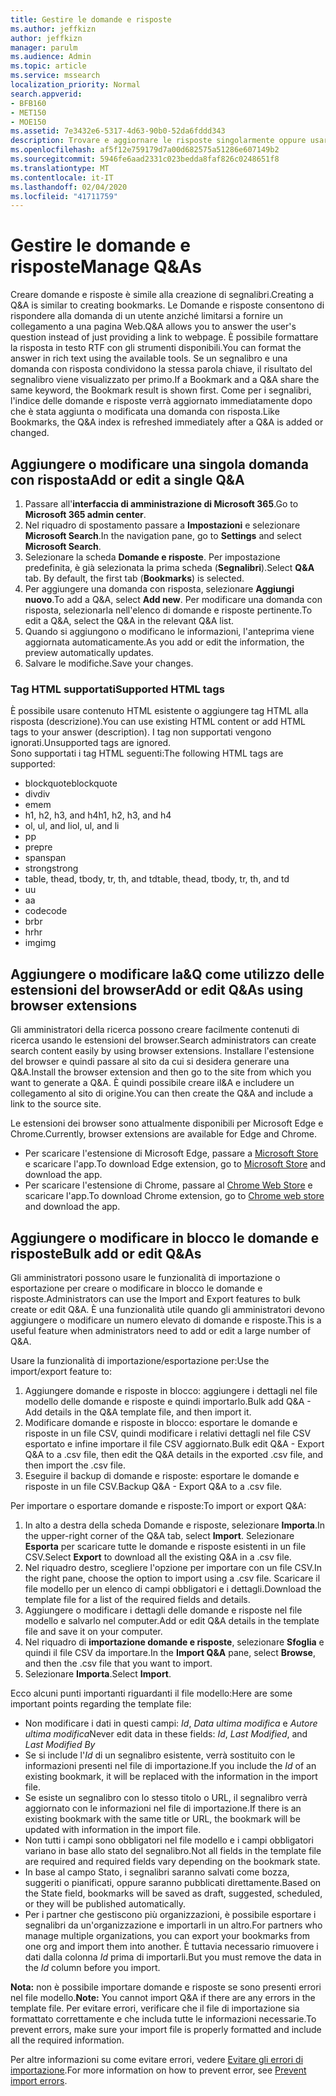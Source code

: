 ```yaml
---
title: Gestire le domande e risposte
ms.author: jeffkizn
author: jeffkizn
manager: parulm
ms.audience: Admin
ms.topic: article
ms.service: mssearch
localization_priority: Normal
search.appverid:
- BFB160
- MET150
- MOE150
ms.assetid: 7e3432e6-5317-4d63-90b0-52da6fddd343
description: Trovare e aggiornare le risposte singolarmente oppure usare gli strumenti di Microsoft Search disponibili per modificarle tutte contemporaneamente
ms.openlocfilehash: af5f12e759179d7a00d682575a51286e607149b2
ms.sourcegitcommit: 5946fe6aad2331c023bedda8faf826c0248651f8
ms.translationtype: MT
ms.contentlocale: it-IT
ms.lasthandoff: 02/04/2020
ms.locfileid: "41711759"
---
```

# <a name="manage-qas"></a><span data-ttu-id="942a7-103">Gestire le domande e risposte</span><span class="sxs-lookup"><span data-stu-id="942a7-103">Manage Q&As</span></span>

<span data-ttu-id="942a7-104">Creare domande e risposte è simile alla creazione di segnalibri.</span><span class="sxs-lookup"><span data-stu-id="942a7-104">Creating a Q&A is similar to creating bookmarks.</span></span> <span data-ttu-id="942a7-105">Le Domande e risposte consentono di rispondere alla domanda di un utente anziché limitarsi a fornire un collegamento a una pagina Web.</span><span class="sxs-lookup"><span data-stu-id="942a7-105">Q&A allows you to answer the user's question instead of just providing a link to webpage.</span></span> <span data-ttu-id="942a7-106">È possibile formattare la risposta in testo RTF con gli strumenti disponibili.</span><span class="sxs-lookup"><span data-stu-id="942a7-106">You can format the answer in rich text using the available tools.</span></span> <span data-ttu-id="942a7-107">Se un segnalibro e una domanda con risposta condividono la stessa parola chiave, il risultato del segnalibro viene visualizzato per primo.</span><span class="sxs-lookup"><span data-stu-id="942a7-107">If a Bookmark and a Q&A share the same keyword, the Bookmark result is shown first.</span></span> <span data-ttu-id="942a7-108">Come per i segnalibri, l'indice delle domande e risposte verrà aggiornato immediatamente dopo che è stata aggiunta o modificata una domanda con risposta.</span><span class="sxs-lookup"><span data-stu-id="942a7-108">Like Bookmarks, the Q&A index is refreshed immediately after a Q&A is added or changed.</span></span>

## <a name="add-or-edit-a-single-qa"></a><span data-ttu-id="942a7-109">Aggiungere o modificare una singola domanda con risposta</span><span class="sxs-lookup"><span data-stu-id="942a7-109">Add or edit a single Q&A</span></span>

1. <span data-ttu-id="942a7-110">Passare all'**interfaccia di amministrazione di Microsoft 365**.</span><span class="sxs-lookup"><span data-stu-id="942a7-110">Go to **Microsoft 365 admin center**.</span></span>
1. <span data-ttu-id="942a7-111">Nel riquadro di spostamento passare a **Impostazioni** e selezionare **Microsoft Search**.</span><span class="sxs-lookup"><span data-stu-id="942a7-111">In the navigation pane, go to **Settings** and select **Microsoft Search**.</span></span>
1. <span data-ttu-id="942a7-112">Selezionare la scheda **Domande e risposte**. Per impostazione predefinita, è già selezionata la prima scheda (**Segnalibri**).</span><span class="sxs-lookup"><span data-stu-id="942a7-112">Select **Q&A** tab. By default, the first tab (**Bookmarks**) is selected.</span></span>
1. <span data-ttu-id="942a7-113">Per aggiungere una domanda con risposta, selezionare **Aggiungi nuovo**.</span><span class="sxs-lookup"><span data-stu-id="942a7-113">To add a Q&A, select **Add new**.</span></span>
<span data-ttu-id="942a7-114">Per modificare una domanda con risposta, selezionarla nell'elenco di domande e risposte pertinente.</span><span class="sxs-lookup"><span data-stu-id="942a7-114">To edit a Q&A, select the Q&A in the relevant Q&A list.</span></span>
1. <span data-ttu-id="942a7-115">Quando si aggiungono o modificano le informazioni, l'anteprima viene aggiornata automaticamente.</span><span class="sxs-lookup"><span data-stu-id="942a7-115">As you add or edit the information, the preview automatically updates.</span></span>
1. <span data-ttu-id="942a7-116">Salvare le modifiche.</span><span class="sxs-lookup"><span data-stu-id="942a7-116">Save your changes.</span></span>

### <a name="supported-html-tags"></a><span data-ttu-id="942a7-117">Tag HTML supportati</span><span class="sxs-lookup"><span data-stu-id="942a7-117">Supported HTML tags</span></span>

<span data-ttu-id="942a7-118">È possibile usare contenuto HTML esistente o aggiungere tag HTML alla risposta (descrizione).</span><span class="sxs-lookup"><span data-stu-id="942a7-118">You can use existing HTML content or add HTML tags to your answer (description).</span></span> <span data-ttu-id="942a7-119">I tag non supportati vengono ignorati.</span><span class="sxs-lookup"><span data-stu-id="942a7-119">Unsupported tags are ignored.</span></span>  
<span data-ttu-id="942a7-120">Sono supportati i tag HTML seguenti:</span><span class="sxs-lookup"><span data-stu-id="942a7-120">The following HTML tags are supported:</span></span>

- <span data-ttu-id="942a7-121">blockquote</span><span class="sxs-lookup"><span data-stu-id="942a7-121">blockquote</span></span>
- <span data-ttu-id="942a7-122">div</span><span class="sxs-lookup"><span data-stu-id="942a7-122">div</span></span>
- <span data-ttu-id="942a7-123">em</span><span class="sxs-lookup"><span data-stu-id="942a7-123">em</span></span>
- <span data-ttu-id="942a7-124">h1, h2, h3, and h4</span><span class="sxs-lookup"><span data-stu-id="942a7-124">h1, h2, h3, and h4</span></span>
- <span data-ttu-id="942a7-125">ol, ul, and li</span><span class="sxs-lookup"><span data-stu-id="942a7-125">ol, ul, and li</span></span>
- <span data-ttu-id="942a7-126">p</span><span class="sxs-lookup"><span data-stu-id="942a7-126">p</span></span>
- <span data-ttu-id="942a7-127">pre</span><span class="sxs-lookup"><span data-stu-id="942a7-127">pre</span></span>
- <span data-ttu-id="942a7-128">span</span><span class="sxs-lookup"><span data-stu-id="942a7-128">span</span></span>
- <span data-ttu-id="942a7-129">strong</span><span class="sxs-lookup"><span data-stu-id="942a7-129">strong</span></span>
- <span data-ttu-id="942a7-130">table, thead, tbody, tr, th, and td</span><span class="sxs-lookup"><span data-stu-id="942a7-130">table, thead, tbody, tr, th, and td</span></span>
- <span data-ttu-id="942a7-131">u</span><span class="sxs-lookup"><span data-stu-id="942a7-131">u</span></span>
- <span data-ttu-id="942a7-132">a</span><span class="sxs-lookup"><span data-stu-id="942a7-132">a</span></span>
- <span data-ttu-id="942a7-133">code</span><span class="sxs-lookup"><span data-stu-id="942a7-133">code</span></span>
- <span data-ttu-id="942a7-134">br</span><span class="sxs-lookup"><span data-stu-id="942a7-134">br</span></span>
- <span data-ttu-id="942a7-135">hr</span><span class="sxs-lookup"><span data-stu-id="942a7-135">hr</span></span>
- <span data-ttu-id="942a7-136">img</span><span class="sxs-lookup"><span data-stu-id="942a7-136">img</span></span>

## <a name="add-or-edit-qas-using-browser-extensions"></a><span data-ttu-id="942a7-137">Aggiungere o modificare la&Q come utilizzo delle estensioni del browser</span><span class="sxs-lookup"><span data-stu-id="942a7-137">Add or edit Q&As using browser extensions</span></span>

<span data-ttu-id="942a7-138">Gli amministratori della ricerca possono creare facilmente contenuti di ricerca usando le estensioni del browser.</span><span class="sxs-lookup"><span data-stu-id="942a7-138">Search administrators can create search content easily by using browser extensions.</span></span> <span data-ttu-id="942a7-139">Installare l'estensione del browser e quindi passare al sito da cui si desidera generare una Q&A.</span><span class="sxs-lookup"><span data-stu-id="942a7-139">Install the browser extension and then go to the site from which you want to generate a Q&A.</span></span> <span data-ttu-id="942a7-140">È quindi possibile creare il&A e includere un collegamento al sito di origine.</span><span class="sxs-lookup"><span data-stu-id="942a7-140">You can then create the Q&A and include a link to the source site.</span></span>

<span data-ttu-id="942a7-141">Le estensioni dei browser sono attualmente disponibili per Microsoft Edge e Chrome.</span><span class="sxs-lookup"><span data-stu-id="942a7-141">Currently, browser extensions are available for Edge and Chrome.</span></span>

- <span data-ttu-id="942a7-142">Per scaricare l'estensione di Microsoft Edge, passare a [Microsoft Store](https://www.microsoft.com/p/microsoft-search-content-creator/9nrqdbcbwq55?activetab=pivot:overviewtab) e scaricare l'app.</span><span class="sxs-lookup"><span data-stu-id="942a7-142">To download Edge extension, go to [Microsoft Store](https://www.microsoft.com/p/microsoft-search-content-creator/9nrqdbcbwq55?activetab=pivot:overviewtab) and download the app.</span></span>
- <span data-ttu-id="942a7-143">Per scaricare l'estensione di Chrome, passare al [Chrome Web Store](https://chrome.google.com/webstore/detail/microsoft-search-content/nocnablpaoeecfmfnjoheefkogmleipm) e scaricare l'app.</span><span class="sxs-lookup"><span data-stu-id="942a7-143">To download Chrome extension, go to [Chrome web store](https://chrome.google.com/webstore/detail/microsoft-search-content/nocnablpaoeecfmfnjoheefkogmleipm) and download the app.</span></span>

## <a name="bulk-add-or-edit-qas"></a><span data-ttu-id="942a7-144">Aggiungere o modificare in blocco le domande e risposte</span><span class="sxs-lookup"><span data-stu-id="942a7-144">Bulk add or edit Q&As</span></span>

<span data-ttu-id="942a7-145">Gli amministratori possono usare le funzionalità di importazione o esportazione per creare o modificare in blocco le domande e risposte.</span><span class="sxs-lookup"><span data-stu-id="942a7-145">Administrators can use the Import and Export features to bulk create or edit Q&A.</span></span> <span data-ttu-id="942a7-146">È una funzionalità utile quando gli amministratori devono aggiungere o modificare un numero elevato di domande e risposte.</span><span class="sxs-lookup"><span data-stu-id="942a7-146">This is a useful feature when administrators need to add or edit a large number of Q&A.</span></span>

<span data-ttu-id="942a7-147">Usare la funzionalità di importazione/esportazione per:</span><span class="sxs-lookup"><span data-stu-id="942a7-147">Use the import/export feature to:</span></span>

1. <span data-ttu-id="942a7-148">Aggiungere domande e risposte in blocco: aggiungere i dettagli nel file modello delle domande e risposte e quindi importarlo.</span><span class="sxs-lookup"><span data-stu-id="942a7-148">Bulk add Q&A - Add details in the Q&A template file, and then import it.</span></span>
1. <span data-ttu-id="942a7-149">Modificare domande e risposte in blocco: esportare le domande e risposte in un file CSV, quindi modificare i relativi dettagli nel file CSV esportato e infine importare il file CSV aggiornato.</span><span class="sxs-lookup"><span data-stu-id="942a7-149">Bulk edit Q&A - Export Q&A to a .csv file, then edit the Q&A details in the exported .csv file, and then import the .csv file.</span></span>
1. <span data-ttu-id="942a7-150">Eseguire il backup di domande e risposte: esportare le domande e risposte in un file CSV.</span><span class="sxs-lookup"><span data-stu-id="942a7-150">Backup Q&A - Export Q&A to a .csv file.</span></span>

<span data-ttu-id="942a7-151">Per importare o esportare domande e risposte:</span><span class="sxs-lookup"><span data-stu-id="942a7-151">To import or export Q&A:</span></span>

1. <span data-ttu-id="942a7-152">In alto a destra della scheda Domande e risposte, selezionare **Importa**.</span><span class="sxs-lookup"><span data-stu-id="942a7-152">In the upper-right corner of the Q&A tab, select **Import**.</span></span>
<span data-ttu-id="942a7-153">Selezionare **Esporta** per scaricare tutte le domande e risposte esistenti in un file CSV.</span><span class="sxs-lookup"><span data-stu-id="942a7-153">Select **Export** to download all the existing Q&A in a .csv file.</span></span>
1. <span data-ttu-id="942a7-154">Nel riquadro destro, scegliere l'opzione per importare con un file CSV.</span><span class="sxs-lookup"><span data-stu-id="942a7-154">In the right pane, choose the option to import using a .csv file.</span></span>
<span data-ttu-id="942a7-155">Scaricare il file modello per un elenco di campi obbligatori e i dettagli.</span><span class="sxs-lookup"><span data-stu-id="942a7-155">Download the template file for a list of the required fields and details.</span></span>
1. <span data-ttu-id="942a7-156">Aggiungere o modificare i dettagli delle domande e risposte nel file modello e salvarlo nel computer.</span><span class="sxs-lookup"><span data-stu-id="942a7-156">Add or edit Q&A details in the template file and save it on your computer.</span></span>
1. <span data-ttu-id="942a7-157">Nel riquadro di **importazione domande e risposte**, selezionare **Sfoglia** e quindi il file CSV da importare.</span><span class="sxs-lookup"><span data-stu-id="942a7-157">In the **Import Q&A** pane, select **Browse**, and then the .csv file that you want to import.</span></span>
1. <span data-ttu-id="942a7-158">Selezionare **Importa**.</span><span class="sxs-lookup"><span data-stu-id="942a7-158">Select **Import**.</span></span>

<span data-ttu-id="942a7-159">Ecco alcuni punti importanti riguardanti il file modello:</span><span class="sxs-lookup"><span data-stu-id="942a7-159">Here are some important points regarding the template file:</span></span>

- <span data-ttu-id="942a7-160">Non modificare i dati in questi campi: *Id*, *Data ultima modifica* e *Autore ultima modifica*</span><span class="sxs-lookup"><span data-stu-id="942a7-160">Never edit data in these fields: *Id*, *Last Modified*, and *Last Modified By*</span></span>
- <span data-ttu-id="942a7-161">Se si include l'*Id* di un segnalibro esistente, verrà sostituito con le informazioni presenti nel file di importazione.</span><span class="sxs-lookup"><span data-stu-id="942a7-161">If you include the *Id* of an existing bookmark, it will be replaced with the information in the import file.</span></span>
- <span data-ttu-id="942a7-162">Se esiste un segnalibro con lo stesso titolo o URL, il segnalibro verrà aggiornato con le informazioni nel file di importazione.</span><span class="sxs-lookup"><span data-stu-id="942a7-162">If there is an existing bookmark with the same title or URL, the bookmark will be updated with information in the import file.</span></span>
- <span data-ttu-id="942a7-163">Non tutti i campi sono obbligatori nel file modello e i campi obbligatori variano in base allo stato del segnalibro.</span><span class="sxs-lookup"><span data-stu-id="942a7-163">Not all fields in the template file are required and required fields vary depending on the bookmark state.</span></span>
- <span data-ttu-id="942a7-164">In base al campo Stato, i segnalibri saranno salvati come bozza, suggeriti o pianificati, oppure saranno pubblicati direttamente.</span><span class="sxs-lookup"><span data-stu-id="942a7-164">Based on the State field, bookmarks will be saved as draft, suggested, scheduled, or they will be published automatically.</span></span>
- <span data-ttu-id="942a7-165">Per i partner che gestiscono più organizzazioni, è possibile esportare i segnalibri da un'organizzazione e importarli in un altro.</span><span class="sxs-lookup"><span data-stu-id="942a7-165">For partners who manage multiple organizations, you can export your bookmarks from one org and import them into another.</span></span> <span data-ttu-id="942a7-166">È tuttavia necessario rimuovere i dati dalla colonna *Id* prima di importarli.</span><span class="sxs-lookup"><span data-stu-id="942a7-166">But you must remove the data in the *Id* column before you import.</span></span>

<span data-ttu-id="942a7-167">**Nota:** non è possibile importare domande e risposte se sono presenti errori nel file modello.</span><span class="sxs-lookup"><span data-stu-id="942a7-167">**Note:** You cannot import Q&A if there are any errors in the template file.</span></span> <span data-ttu-id="942a7-168">Per evitare errori, verificare che il file di importazione sia formattato correttamente e che includa tutte le informazioni necessarie.</span><span class="sxs-lookup"><span data-stu-id="942a7-168">To prevent errors, make sure your import file is properly formatted and include all the required information.</span></span>

<span data-ttu-id="942a7-169">Per altre informazioni su come evitare errori, vedere [Evitare gli errori di importazione](manage-bookmarks.md#prevent-import-errors).</span><span class="sxs-lookup"><span data-stu-id="942a7-169">For more information on how to prevent error, see [Prevent import errors](manage-bookmarks.md#prevent-import-errors).</span></span>
